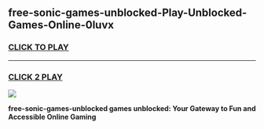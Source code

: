 
## free-sonic-games-unblocked-Play-Unblocked-Games-Online-0luvx
<h3>
<a href="https://premium76.site?title=free-sonic-games-unblocked&ref=25A">CLICK TO PLAY</a></h3>
<hr>

<h3>
<a href="https://premium76.site?title=free-sonic-games-unblocked&ref=25A">CLICK 2 PLAY</a>
  
</h3>

<a href="https://premium76.site?title=free-sonic-games-unblocked&ref=25A"><img src="https://clearcache.store/games.png"></a>


**free-sonic-games-unblocked games unblocked: Your Gateway to Fun and Accessible Online Gaming**
